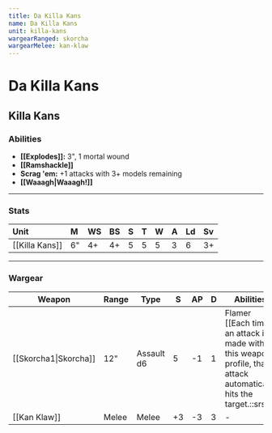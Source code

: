 ```yaml
---
title: Da Killa Kans
name: Da Killa Kans
unit: killa-kans
wargearRanged: skorcha
wargearMelee: kan-klaw
---
```


# Da Killa Kans
## Killa Kans
### Abilities
- **[[Explodes]]:** 3", 1 mortal wound
- **[[Ramshackle]]**
- **Scrag 'em:** +1 attacks with 3+ models remaining
- **[[Waaagh\|Waaagh!]]**

---

### Stats

| Unit           | M   | WS  | BS  | S   | T   | W   | A   | Ld  | Sv  |
|:-------------- |:--- |:--- |:--- |:--- |:--- |:--- |:--- |:--- |:--- |
| [[Killa Kans]] | 6"  | 4+  | 4+  | 5   | 5   | 5   | 3   | 6   | 3+  |

---

### Wargear

| Weapon | Range | Type | S   | AP  | D   | Abilities |
| ------ | ----- | ---- | --- | --- | --- | --------- |
| [[Skorcha1\|Skorcha]] | 12"   | Assault d6 | 5   | -1  | 1   | Flamer [[Each time an attack is made with this weapon profile, that attack automatically hits the target.::srs]] | 
| [[Kan Klaw]] | Melee | Melee | +3  | -3  | 3   | -         | 
